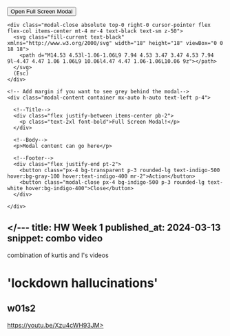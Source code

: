 <!DOCTYPE html>
<html lang="en">
  <head>
  <title>Tailwind CSS Full Screen Modal</title>
  <link href="https://cdn.jsdelivr.net/npm/tailwindcss/dist/tailwind.min.css" rel="stylesheet">  
  <style>
    .modal {
    transition: opacity 0.25s ease;
    }
    body.modal-active {
    overflow-x: hidden;
    overflow-y: visible !important;
    }
    .opacity-95 {opacity: .95;}
  </style>
</head>
<body class="bg-gray-900 flex items-center justify-center h-screen">

<button class="modal-open bg-transparent border border-gray-500 hover:border-indigo-500 text-gray-500 hover:text-indigo-500 font-bold py-2 px-4 rounded-full">Open Full Screen Modal</button>

<!--Modal-->
<div class="modal opacity-0 pointer-events-none fixed w-full h-full top-0 left-0 flex items-center justify-center">
  <div class="modal-overlay absolute w-full h-full bg-white opacity-95"></div>

  <div class="modal-container fixed w-full h-full z-50 overflow-y-auto ">
    
	<div class="modal-close absolute top-0 right-0 cursor-pointer flex flex-col items-center mt-4 mr-4 text-black text-sm z-50">
      <svg class="fill-current text-black" xmlns="http://www.w3.org/2000/svg" width="18" height="18" viewBox="0 0 18 18">
        <path d="M14.53 4.53l-1.06-1.06L9 7.94 4.53 3.47 3.47 4.53 7.94 9l-4.47 4.47 1.06 1.06L9 10.06l4.47 4.47 1.06-1.06L10.06 9z"></path>
      </svg>
      (Esc)
    </div>

    <!-- Add margin if you want to see grey behind the modal-->
    <div class="modal-content container mx-auto h-auto text-left p-4">
     
	  <!--Title-->
      <div class="flex justify-between items-center pb-2">
        <p class="text-2xl font-bold">Full Screen Modal!</p>
      </div>

      <!--Body-->
      <p>Modal content can go here</p>
      
      <!--Footer-->
      <div class="flex justify-end pt-2">
        <button class="px-4 bg-transparent p-3 rounded-lg text-indigo-500 hover:bg-gray-100 hover:text-indigo-400 mr-2">Action</button>
        <button class="modal-close px-4 bg-indigo-500 p-3 rounded-lg text-white hover:bg-indigo-400">Close</button>
      </div>

    </div>
  </div>
</div>

<script>
  var openmodal = document.querySelectorAll('.modal-open')
  for (var i = 0; i < openmodal.length; i++) {
    openmodal[i].addEventListener('click', function(event){
  	event.preventDefault()
  	toggleModal()
    })
  }
  
  const overlay = document.querySelector('.modal-overlay')
  overlay.addEventListener('click', toggleModal)
  
  var closemodal = document.querySelectorAll('.modal-close')
  for (var i = 0; i < closemodal.length; i++) {
    closemodal[i].addEventListener('click', toggleModal)
  }
  
  document.onkeydown = function(evt) {
    evt = evt || window.event
    var isEscape = false
    if ("key" in evt) {
  	isEscape = (evt.key === "Escape" || evt.key === "Esc")
    } else {
  	isEscape = (evt.keyCode === 27)
    }
    if (isEscape && document.body.classList.contains('modal-active')) {
  	toggleModal()
    }
  };
  
  
  function toggleModal () {
    const body = document.querySelector('body')
    const modal = document.querySelector('.modal')
    modal.classList.toggle('opacity-0')
    modal.classList.toggle('pointer-events-none')
    body.classList.toggle('modal-active')
  }
  
   
</script>
</---
title: HW Week 1
published_at: 2024-03-13
snippet: combo video
---

combination of kurtis and I's videos

# 'lockdown hallucinations'

## w01s2

https://youtu.be/Xzu4cWH93JM>
</html>
